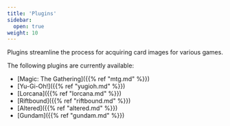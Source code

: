 ```yaml
---
title: 'Plugins'
sidebar:
  open: true
weight: 10
---
```


Plugins streamline the process for acquiring card images for various games.

The following plugins are currently available:
* [Magic: The Gathering]({{% ref "mtg.md" %}})
* [Yu-Gi-Oh!]({{% ref "yugioh.md" %}})
* [Lorcana]({{% ref "lorcana.md" %}})
* [Riftbound]({{% ref "riftbound.md" %}})
* [Altered]({{% ref "altered.md" %}})
* [Gundam]({{% ref "gundam.md" %}})